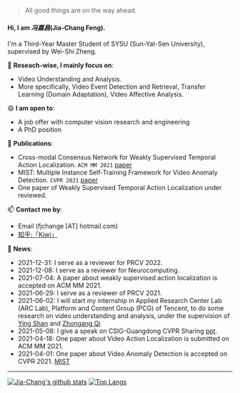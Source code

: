> All good things are on the way ahead.


#### Hi, I am *冯嘉昌*(Jia-Chang Feng).

I'm a Third-Year Master Student of SYSU (Sun-Yat-Sen University), supervised by Wei-Shi Zheng.

🔭 **Reseach-wise, I mainly focus on**:

- Video Understanding and Analysis. 
- More specifically, Video Event Detection and Retrieval, Transfer Learning (Domain Adaptation), Video Affective Analysis.

😄 **I am open to**:

- A job offer with computer vision research and engineering
- A PhD position


🌱 **Publications**:
- Cross-modal Consensus Network for Weakly Supervised Temporal Action Localization. `ACM MM 2021` [paper](https://arxiv.org/abs/2107.12589)
- MIST: Multiple Instance Self-Training Framework for Video Anomaly Detection.  `CVPR 2021` [paper](https://arxiv.org/abs/2104.01633)
- One paper of Weakly Supervised Temporal Action Localization under reviewed.    

📫 **Contact me by**:
- Email (fjchange [AT] hotmail.com)
- [知乎:「Kiwi」](https://www.zhihu.com/people/feng-jia-chang)

💬 **News**:

- 2021-12-31: I serve as a reviewer for PRCV 2022. 
- 2021-12-08: I serve as a reviewer for Neurocomputing. 
- 2021-07-04: A paper about weakly supervised action localization is accepted on ACM MM 2021.
- 2021-06-29: I serve as a reviewer of PRCV 2021.
- 2021-06-02: I will start my internship in Applied Research Center Lab (ARC Lab), Platform and Content Group (PCG) of Tencent, to do some research on video understanding and analysis, under the supervision of [Ying Shan](https://scholar.google.com/citations?user=4oXBp9UAAAAJ&hl=zh-CN&oi=ao) and [Zhongang Qi](https://scholar.google.com/citations?user=zJvrrusAAAAJ&hl=zh-CN&oi=ao)
- 2021-05-08: I give a speak on CSIG-Guangdong CVPR Sharing [ppt](https://fjchange.github.io/img/广东学术报告会-冯嘉昌-MIST.pdf).
- 2021-04-18: One paper about Video Action Localization is submitted on ACM MM 2021.
- 2021-04-01: One paper about Video Anomaly Detection is accepted on CVPR 2021. [MIST](https://arxiv.org/abs/2104.01633)

----


[![Jia-Chang's github stats](https://github-readme-stats.vercel.app/api?username=fjchange&theme=material-palenight&count_private=true&hide=contribs)](https://github.com/anuraghazra/github-readme-stats)
[![Top Langs](https://github-readme-stats.vercel.app/api/top-langs/?username=fjchange&theme=material-palenight&hide=Jupyter&layout=compact)](https://github.com/anuraghazra/github-readme-stats)
